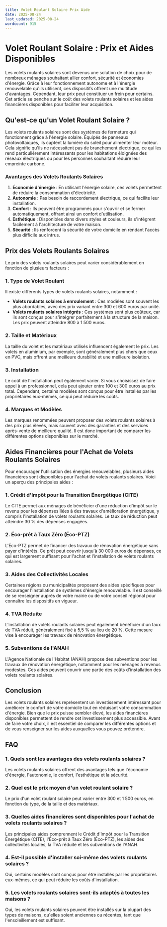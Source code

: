 ```yaml
---
title: Volet Roulant Solaire Prix Aide
date: 2025-08-24
last_updated: 2025-08-24
wordcount: 915
---
```


# Volet Roulant Solaire : Prix et Aides Disponibles

Les volets roulants solaires sont devenus une solution de choix pour de nombreux ménages souhaitant allier confort, sécurité et économies d'énergie. Grâce à leur fonctionnement autonome et à l'énergie renouvelable qu'ils utilisent, ces dispositifs offrent une multitude d'avantages. Cependant, leur prix peut constituer un frein pour certains. Cet article se penche sur le coût des volets roulants solaires et les aides financières disponibles pour faciliter leur acquisition.

## Qu'est-ce qu'un Volet Roulant Solaire ?

Les volets roulants solaires sont des systèmes de fermeture qui fonctionnent grâce à l'énergie solaire. Équipés de panneaux photovoltaïques, ils captent la lumière du soleil pour alimenter leur moteur. Cela signifie qu'ils ne nécessitent pas de branchement électrique, ce qui les rend particulièrement intéressants pour les habitations éloignées des réseaux électriques ou pour les personnes souhaitant réduire leur empreinte carbone.

### Avantages des Volets Roulants Solaires

1. **Économie d'énergie** : En utilisant l'énergie solaire, ces volets permettent de réduire la consommation d'électricité.
2. **Autonomie** : Pas besoin de raccordement électrique, ce qui facilite leur installation.
3. **Confort** : Ils peuvent être programmés pour s'ouvrir et se fermer automatiquement, offrant ainsi un confort d'utilisation.
4. **Esthétique** : Disponibles dans divers styles et couleurs, ils s'intègrent facilement à l'architecture de votre maison.
5. **Sécurité** : Ils renforcent la sécurité de votre domicile en rendant l'accès plus difficile aux intrus.

## Prix des Volets Roulants Solaires

Le prix des volets roulants solaires peut varier considérablement en fonction de plusieurs facteurs :

### 1. Type de Volet Roulant

Il existe différents types de volets roulants solaires, notamment :

- **Volets roulants solaires à enroulement** : Ces modèles sont souvent les plus abordables, avec des prix variant entre 300 et 600 euros par unité.
- **Volets roulants solaires intégrés** : Ces systèmes sont plus coûteux, car ils sont conçus pour s'intégrer parfaitement à la structure de la maison. Les prix peuvent atteindre 800 à 1 500 euros.

### 2. Taille et Matériaux

La taille du volet et les matériaux utilisés influencent également le prix. Les volets en aluminium, par exemple, sont généralement plus chers que ceux en PVC, mais offrent une meilleure durabilité et une meilleure isolation.

### 3. Installation

Le coût de l'installation peut également varier. Si vous choisissez de faire appel à un professionnel, cela peut ajouter entre 100 et 300 euros au prix total. Cependant, certains modèles sont conçus pour être installés par les propriétaires eux-mêmes, ce qui peut réduire les coûts.

### 4. Marques et Modèles

Les marques renommées peuvent proposer des volets roulants solaires à des prix plus élevés, mais souvent avec des garanties et des services après-vente de meilleure qualité. Il est donc important de comparer les différentes options disponibles sur le marché.

## Aides Financières pour l'Achat de Volets Roulants Solaires

Pour encourager l'utilisation des énergies renouvelables, plusieurs aides financières sont disponibles pour l'achat de volets roulants solaires. Voici un aperçu des principales aides :

### 1. Crédit d'Impôt pour la Transition Énergétique (CITE)

Le CITE permet aux ménages de bénéficier d'une réduction d'impôt sur le revenu pour les dépenses liées à des travaux d'amélioration énergétique, y compris l'installation de volets roulants solaires. Le taux de réduction peut atteindre 30 % des dépenses engagées.

### 2. Éco-prêt à Taux Zéro (Éco-PTZ)

L'Éco-PTZ permet de financer des travaux de rénovation énergétique sans payer d'intérêts. Ce prêt peut couvrir jusqu'à 30 000 euros de dépenses, ce qui est largement suffisant pour l'achat et l'installation de volets roulants solaires.

### 3. Aides des Collectivités Locales

Certaines régions ou municipalités proposent des aides spécifiques pour encourager l'installation de systèmes d'énergie renouvelable. Il est conseillé de se renseigner auprès de votre mairie ou de votre conseil régional pour connaître les dispositifs en vigueur.

### 4. TVA Réduite

L'installation de volets roulants solaires peut également bénéficier d'un taux de TVA réduit, généralement fixé à 5,5 % au lieu de 20 %. Cette mesure vise à encourager les travaux de rénovation énergétique.

### 5. Subventions de l'ANAH

L'Agence Nationale de l'Habitat (ANAH) propose des subventions pour les travaux de rénovation énergétique, notamment pour les ménages à revenus modestes. Ces aides peuvent couvrir une partie des coûts d'installation des volets roulants solaires.

## Conclusion

Les volets roulants solaires représentent un investissement intéressant pour améliorer le confort de votre domicile tout en réduisant votre consommation d'énergie. Bien que le prix puisse sembler élevé, les aides financières disponibles permettent de rendre cet investissement plus accessible. Avant de faire votre choix, il est essentiel de comparer les différentes options et de vous renseigner sur les aides auxquelles vous pouvez prétendre.

## FAQ

### 1. Quels sont les avantages des volets roulants solaires ?

Les volets roulants solaires offrent des avantages tels que l'économie d'énergie, l'autonomie, le confort, l'esthétique et la sécurité.

### 2. Quel est le prix moyen d'un volet roulant solaire ?

Le prix d'un volet roulant solaire peut varier entre 300 et 1 500 euros, en fonction du type, de la taille et des matériaux.

### 3. Quelles aides financières sont disponibles pour l'achat de volets roulants solaires ?

Les principales aides comprennent le Crédit d'Impôt pour la Transition Énergétique (CITE), l'Éco-prêt à Taux Zéro (Éco-PTZ), les aides des collectivités locales, la TVA réduite et les subventions de l'ANAH.

### 4. Est-il possible d'installer soi-même des volets roulants solaires ?

Oui, certains modèles sont conçus pour être installés par les propriétaires eux-mêmes, ce qui peut réduire les coûts d'installation.

### 5. Les volets roulants solaires sont-ils adaptés à toutes les maisons ?

Oui, les volets roulants solaires peuvent être installés sur la plupart des types de maisons, qu'elles soient anciennes ou récentes, tant que l'ensoleillement est suffisant.